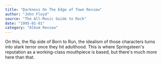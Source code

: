 ```yaml
---
title: "Darkness On The Edge of Town Review"
author: "John Floyd"
source: "The All-Music Guide to Rock"
date: "1995-01-01"
category: "Album Review"
---
```


On this, the flip side of Born to Run, the idealism of those characters turns into stark terror once they hit adulthood. This is where Springsteen's reputation as a working-class mouthpiece is based, but there's much more here than that.

